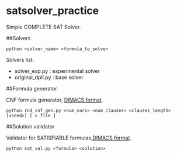 # satsolver_practice
Simple COMPLETE SAT Solver.

##Solvers

```
python <solver_name> <formula_to_solve>
```
Solvers list:
* solver_exp.py : experimental solver
* original_dpll.py : base solver

##Formula generator


CNF formula generator, [DIMACS format].

```
python rnd_cnf_gen.py <num_vars> <num_clauses> <clauses_length> [<seed>] [ > file ]
```

##Solution validator

Validator for SATISFIABLE formulas,[DIMACS format]. 

```
python sat_val.py <formula> <solution>
```

[DIMACS format]: http://www.satcompetition.org/2004/format-solvers2004.html